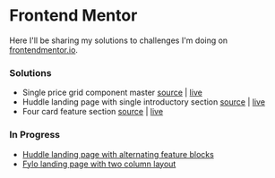 # Frontend Mentor
Here I'll be sharing my solutions to challenges I'm doing on [frontendmentor.io](https://www.frontendmentor.io/profile/robbakel).

### Solutions
- Single price grid component master [source](https://github.com/robbakel/frontendmentor/tree/master/Single%20price%20grid%20component%20master) &#124; [live](https://robbakel.github.io/frontendmentor/Single%20price%20grid%20component%20master/)
- Huddle landing page with single introductory section [source](https://github.com/robbakel/frontendmentor/tree/master/Huddle%20landing%20page%20with%20single%20introductory%20section) &#124; [live](https://robbakel.github.io/frontendmentor/Huddle%20landing%20page%20with%20single%20introductory%20section/)
- Four card feature section [source](https://github.com/robbakel/frontendmentor/tree/master/Four%20card%20feature%20section) &#124; [live](https://robbakel.github.io/frontendmentor/Four%20card%20feature%20section/)

### In Progress
- [Huddle landing page with alternating feature blocks](https://www.frontendmentor.io/challenges/huddle-landing-page-with-alternating-feature-blocks-5ca5f5981e82137ec91a5100)
- [Fylo landing page with two column layout](https://www.frontendmentor.io/challenges/fylo-landing-page-with-two-column-layout-5ca5ef041e82137ec91a50f5)
